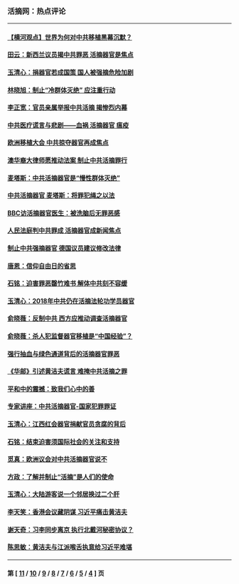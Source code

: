 ### 活摘网：热点评论
---
#### [【横河观点】世界为何对中共移植黑幕沉默？](../../pages/nf5879/n13244249.md?09100430) 
#### [田云：新西兰议员揭中共罪恶 活摘器官是焦点](../../pages/nf5879/n13070629.md?09100430) 
#### [玉清心：捐器官若成国策 国人被强摘危险加剧](../../pages/nf5879/n12802713.md?09100430) 
#### [林晓旭：制止“冷群体灭绝” 应注重行动](../../pages/nf5879/n12779736.md?09100430) 
#### [李正宽：官员亲属举报中共活摘 揭惨烈内幕](../../pages/nf5879/n12684490.md?09100430) 
#### [中共医疗谎言与悲剧——血祸 活摘器官 瘟疫](../../pages/nf5879/n12372103.md?09100430) 
#### [欧洲移植大会 中共掠夺器官再成焦点](../../pages/nf5879/n11538883.md?09100430) 
#### [澳华裔大律师愿推动法案 制止中共活摘罪行](../../pages/nf5879/n11377039.md?09100430) 
#### [麦塔斯：中共活摘器官是“慢性群体灭绝”](../../pages/nf5879/n11350529.md?09100430) 
#### [中共活摘器官 麦塔斯：将罪犯绳之以法](../../pages/nf5879/n11347973.md?09100430) 
#### [BBC访活摘器官医生：被洗脑后无罪恶感](../../pages/nf5879/n11335935.md?09100430) 
#### [人民法庭判中共罪成 活摘器官成新闻焦点](../../pages/nf5879/n11331578.md?09100430) 
#### [制止中共强摘器官 德国议员建议修改法律](../../pages/nf5879/n11249451.md?09100430) 
#### [唐恩：信仰自由日的省思](../../pages/nf5879/n11003525.md?09100430) 
#### [石铭：迫害罪恶罄竹难书  解体中共刻不容缓](../../pages/nf5879/n10942855.md?09100430) 
#### [玉清心：2018年中共仍在活摘法轮功学员器官](../../pages/nf5879/n10914646.md?09100430) 
#### [俞晓薇：反制中共 西方应推动调查活摘器官](../../pages/nf5879/n10794671.md?09100430) 
#### [俞晓薇：杀人犯监督器官移植是“中国经验”？](../../pages/nf5879/n10466427.md?09100430) 
#### [强行抽血与绿色通道背后的活摘器官罪恶](../../pages/nf5879/n10004708.md?09100430) 
#### [《华邮》引述黄洁夫谎言 难掩中共活摘之罪](../../pages/nf5879/n9642309.md?09100430) 
#### [平和中的震撼：致我们心中的善](../../pages/nf5879/n9021123.md?09100430) 
#### [专家讲座：中共活摘器官-国家犯罪罪证](../../pages/nf5879/n8828153.md?09100430) 
#### [玉清心：江西红会器官捐献官员贪腐的背后](../../pages/nf5879/n8522122.md?09100430) 
#### [石铭：结束迫害须国际社会的关注和支持](../../pages/nf5879/n8443497.md?09100430) 
#### [觅真：欧洲议会对中共活摘器官说不](../../pages/nf5879/n8337486.md?09100430) 
#### [方政：了解并制止“活摘”是人们的使命](../../pages/nf5879/n8329214.md?09100430) 
#### [玉清心：大陆游客说一个邻居换过二个肝](../../pages/nf5879/n8291404.md?09100430) 
#### [李天笑：香港会议藏阴谋 习近平痛击黄洁夫](../../pages/nf5879/n8241459.md?09100430) 
#### [谢天奇：习李同步离京 执行北戴河秘密协议？](../../pages/nf5879/n8230418.md?09100430) 
#### [陈思敏：黄洁夫与江派喉舌执意给习近平难堪](../../pages/nf5879/n8222166.md?09100430) 

---
#### 第 [ [11](./11.md?09100430) / [10](./10.md?09100430) / [9](./9.md?09100430) / [8](./8.md?09100430) / [7](./7.md?09100430) / [6](./6.md?09100430) / [5](./5.md?09100430) / [4](./4.md?09100430) ] 页
